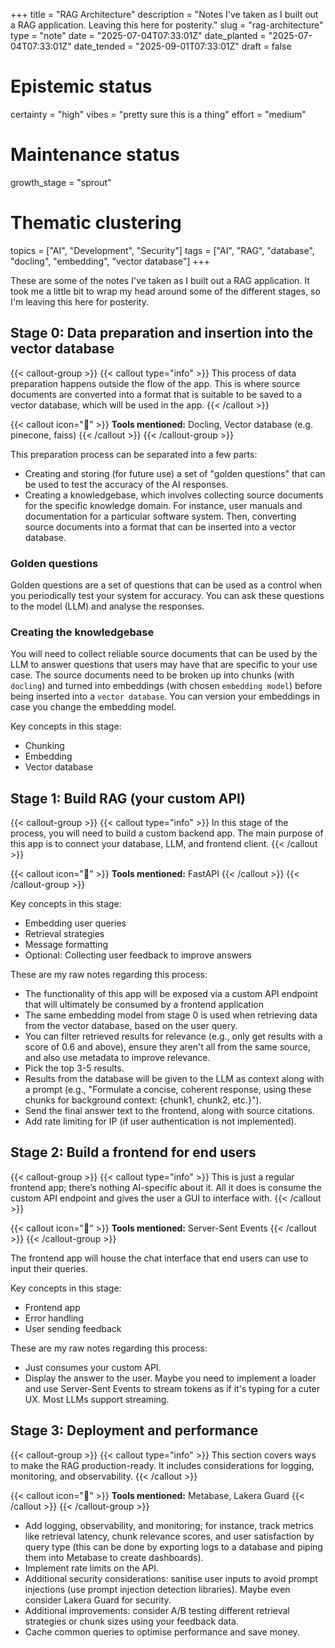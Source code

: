 +++
title = "RAG Architecture"
description = "Notes I've taken as I built out a RAG application. Leaving this here for posterity."
slug = "rag-architecture"
type = "note"
date = "2025-07-04T07:33:01Z"
date_planted = "2025-07-04T07:33:01Z"
date_tended = "2025-09-01T07:33:01Z"
draft = false
# Epistemic status
certainty = "high"
vibes = "pretty sure this is a thing"
effort = "medium"
# Maintenance status
growth_stage = "sprout"
# Thematic clustering
topics = ["AI", "Development", "Security"]
tags = ["AI", "RAG", "database", "docling", "embedding", "vector database"]
+++

These are some of the notes I've taken as I built out a RAG application. It took me a little bit to wrap my head around some of the different stages, so I'm leaving this here for posterity.

## Stage 0: Data preparation and insertion into the vector database

{{< callout-group >}}
{{< callout type="info" >}}
  This process of data preparation happens outside the flow of the app. This is where source documents are converted into a format that is suitable to be saved to a vector database, which will be used in the app.
{{< /callout >}}

{{< callout icon="🧰" >}}
  **Tools mentioned:** Docling, Vector database (e.g. pinecone, faiss)
{{< /callout >}}
{{< /callout-group >}}

This preparation process can be separated into a few parts:

- Creating and storing (for future use) a set of "golden questions" that can be used to test the accuracy of the AI responses.
- Creating a knowledgebase, which involves collecting source documents for the specific knowledge domain. For instance, user manuals and documentation for a particular software system. Then, converting source documents into a format that can be inserted into a vector database.

### Golden questions

Golden questions are a set of questions that can be used as a control when you periodically test your system for accuracy. You can ask these questions to the model (LLM) and analyse the responses.

### Creating the knowledgebase

You will need to collect reliable source documents that can be used by the LLM to answer questions that users may have that are specific to your use case. The source documents need to be broken up into chunks (with `docling`) and turned into embeddings (with chosen `embedding model`) before being inserted into a `vector database`. You can version your embeddings in case you change the embedding model.

Key concepts in this stage:

- Chunking
- Embedding
- Vector database

## Stage 1: Build RAG (your custom API)

{{< callout-group >}}
{{< callout type="info" >}}
In this stage of the process, you will need to build a custom backend app. The main purpose of this app is to connect your database, LLM, and frontend client.
{{< /callout >}}

{{< callout icon="🧰" >}}
**Tools mentioned:** FastAPI
{{< /callout >}}
{{< /callout-group >}}

Key concepts in this stage:

- Embedding user queries
- Retrieval strategies
- Message formatting
- Optional: Collecting user feedback to improve answers

These are my raw notes regarding this process:

- The functionality of this app will be exposed via a custom API endpoint that will ultimately be consumed by a frontend application
- The same embedding model from stage 0 is used when retrieving data from the vector database, based on the user query.
- You can filter retrieved results for relevance (e.g., only get results with a score of 0.6 and above), ensure they aren't all from the same source, and also use metadata to improve relevance.
- Pick the top 3-5 results.
- Results from the database will be given to the LLM as context along with a prompt (e.g., "Formulate a concise, coherent response, using these chunks for background context: {chunk1, chunk2, etc.}").
- Send the final answer text to the frontend, along with source citations.
- Add rate limiting for IP (if user authentication is not implemented).

## Stage 2: Build a frontend for end users

{{< callout-group >}}
{{< callout type="info" >}}
This is just a regular frontend app; there’s nothing AI-specific about it. All it does is consume the custom API endpoint and gives the user a GUI to interface with.
{{< /callout >}}

{{< callout icon="🧰" >}}
**Tools mentioned:** Server-Sent Events
{{< /callout >}}
{{< /callout-group >}}

The frontend app will house the chat interface that end users can use to input their queries.

Key concepts in this stage:

- Frontend app
- Error handling
- User sending feedback

These are my raw notes regarding this process:

- Just consumes your custom API.
- Display the answer to the user. Maybe you need to implement a loader and use Server-Sent Events to stream tokens as if it's typing for a cuter UX. Most LLMs support streaming.

## Stage 3: Deployment and performance

{{< callout-group >}}
{{< callout type="info" >}}
This section covers ways to make the RAG production-ready. It includes considerations for logging, monitoring, and observability.
{{< /callout >}}

{{< callout icon="🧰" >}}
**Tools mentioned:** Metabase, Lakera Guard
{{< /callout >}}
{{< /callout-group >}}

- Add logging, observability, and monitoring; for instance, track metrics like retrieval latency, chunk relevance scores, and user satisfaction by query type (this can be done by exporting logs to a database and piping them into Metabase to create dashboards).
- Implement rate limits on the API.
- Additional security considerations: sanitise user inputs to avoid prompt injections (use prompt injection detection libraries). Maybe even consider Lakera Guard for security.
- Additional improvements: consider A/B testing different retrieval strategies or chunk sizes using your feedback data.
- Cache common queries to optimise performance and save money.
